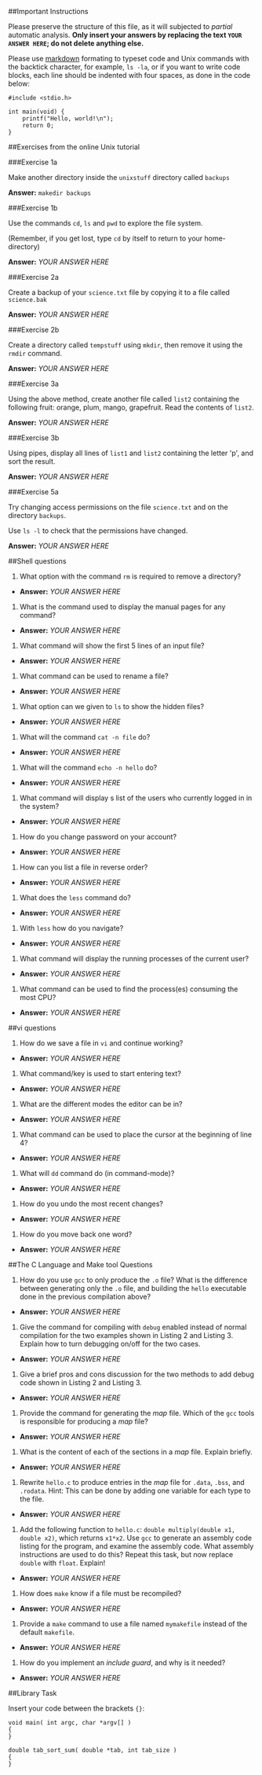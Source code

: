 ##Important Instructions

Please preserve the structure of this file, as it will subjected to *partial*
automatic analysis. **Only insert your answers by replacing the text `YOUR ANSWER HERE`; do not delete anything else.** 

Please use [markdown](https://help.github.com/articles/markdown-basics) formating to typeset code and Unix commands with the backtick character, for example, `ls -la`, or if you want to write code blocks, each line should be indented with four spaces, as done in the code below:

    #include <stdio.h>
    
    int main(void) {
    	printf("Hello, world!\n");
    	return 0;
    }


##Exercises from the online Unix tutorial

###Exercise 1a

Make another directory inside the `unixstuff` directory called `backups`

**Answer:** `makedir backups`

###Exercise 1b

Use the commands `cd`, `ls` and `pwd` to explore the file system.

(Remember, if you get lost, type `cd` by itself to return to your home-directory)

**Answer:** *YOUR ANSWER HERE*

###Exercise 2a

Create a backup of your `science.txt` file by copying it to a file called `science.bak`

**Answer:** *YOUR ANSWER HERE*

###Exercise 2b

Create a directory called `tempstuff` using `mkdir`, then remove it using the `rmdir` command.

**Answer:** *YOUR ANSWER HERE*

###Exercise 3a

Using the above method, create another file called `list2` containing the following fruit: orange, plum, mango, grapefruit. Read the contents of `list2`.

**Answer:** *YOUR ANSWER HERE*

###Exercise 3b

Using pipes, display all lines of `list1` and `list2` containing the letter 'p', and sort the result.

**Answer:** *YOUR ANSWER HERE*

###Exercise 5a

Try changing access permissions on the file `science.txt` and on the directory `backups`.

Use `ls -l` to check that the permissions have changed.

**Answer:** *YOUR ANSWER HERE*

##Shell questions

1. What option with the command `rm` is required to remove a directory?
  - **Answer:** *YOUR ANSWER HERE*
1. What is the command used to display the manual pages for any command?
  - **Answer:** *YOUR ANSWER HERE*
1. What command will show the first 5 lines of an input file?
  - **Answer:** *YOUR ANSWER HERE*
1. What command can be used to rename a file?
  - **Answer:** *YOUR ANSWER HERE*
1. What option can we given to `ls` to show the hidden files?
  - **Answer:** *YOUR ANSWER HERE*
1. What will the command `cat -n file` do?
  - **Answer:** *YOUR ANSWER HERE*
1. What will the command `echo -n hello` do?
  - **Answer:** *YOUR ANSWER HERE*
1. What command will display s list of the users who currently logged in in the system?
  - **Answer:** *YOUR ANSWER HERE*
1. How do you change password on your account?
  - **Answer:** *YOUR ANSWER HERE*
1. How can you list a file in reverse order?
  - **Answer:** *YOUR ANSWER HERE*
1. What does the `less` command do?
  - **Answer:** *YOUR ANSWER HERE*
1. With `less` how do you navigate?
  - **Answer:** *YOUR ANSWER HERE*
1. What command will display the running processes of the current user?
  - **Answer:** *YOUR ANSWER HERE*
1. What command can be used to find the process(es) consuming the most CPU?
  - **Answer:** *YOUR ANSWER HERE*

##vi questions
1. How do we save a file in `vi` and continue working?
  - **Answer:** *YOUR ANSWER HERE*
1. What command/key is used to start entering text?
  - **Answer:** *YOUR ANSWER HERE*
1. What are the different modes the editor can be in?
  - **Answer:** *YOUR ANSWER HERE*
1. What command can be used to place the cursor at the beginning of line 4?
  - **Answer:** *YOUR ANSWER HERE*
1. What will `dd` command do (in command-mode)?
  - **Answer:** *YOUR ANSWER HERE*
1. How do you undo the most recent changes?
  - **Answer:** *YOUR ANSWER HERE*
1. How do you move back one word?
  - **Answer:** *YOUR ANSWER HERE*

##The C Language and Make tool Questions

1. How do you use `gcc` to only produce the `.o` file?  What is the difference between generating only the `.o` file, and building the `hello` executable done in the previous compilation above?
  - **Answer:** *YOUR ANSWER HERE*
1. Give the command for compiling with `debug` enabled instead of normal compilation for the two examples shown in Listing 2 and Listing 3. Explain how to turn debugging on/off for the two cases.
  - **Answer:** *YOUR ANSWER HERE*
1. Give a brief pros and cons discussion for the two methods to add debug code shown in Listing 2 and Listing 3.
  - **Answer:** *YOUR ANSWER HERE*
1. Provide the command for generating the *map* file. Which of the `gcc` tools is responsible for producing a *map* file?
  - **Answer:** *YOUR ANSWER HERE*
1. What is the content of each of the sections in a *map* file. Explain briefly.
  - **Answer:** *YOUR ANSWER HERE*
1. Rewrite `hello.c` to produce entries in the *map* file for `.data`, `.bss`, and `.rodata`. Hint: This can be done by adding one variable for each type to the file.
  - **Answer:** *YOUR ANSWER HERE*
1. Add the following function to `hello.c`: `double multiply(double x1, double x2)`, which returns `x1*x2`. Use `gcc` to generate an assembly code listing for the program, and examine the assembly code. What assembly instructions are used to do this? Repeat this task, but now replace `double` with `float`. Explain!
  - **Answer:** *YOUR ANSWER HERE*
1. How does `make` know if a file must be recompiled?
  - **Answer:** *YOUR ANSWER HERE*
1. Provide a `make` command to use a file named `mymakefile` instead of the default `makefile`.
  - **Answer:** *YOUR ANSWER HERE*
1. How do you implement an *include guard*, and why is it needed?
  - **Answer:** *YOUR ANSWER HERE*

##Library Task

Insert your code between the brackets `{}`:

    void main( int argc, char *argv[] )
	{
    }
    
	double tab_sort_sum( double *tab, int tab_size )
	{
	}


